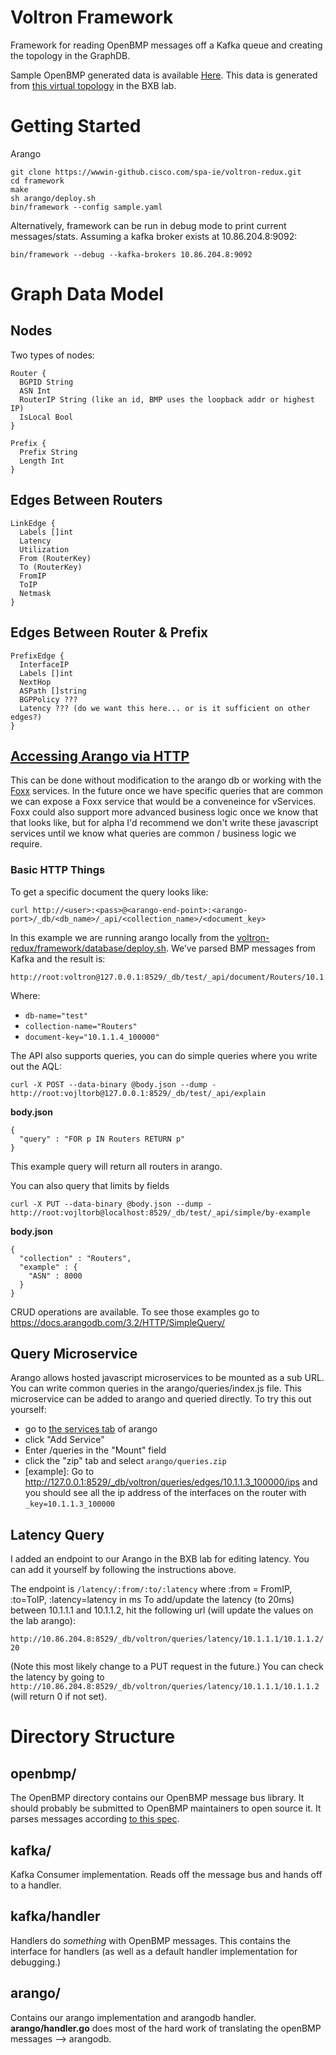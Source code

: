 # Voltron Framework

Framework for reading OpenBMP messages off a Kafka queue and creating the topology in the GraphDB.

Sample OpenBMP generated data is available [Here](./openbmp_parsed_data.txt). This data is generated from [this virtual topology](https://wwwin-github.cisco.com/raw/paulduda/voltron-network0/master/doc/voltron-network0.png) in the BXB lab.

# Getting Started
Arango

```
git clone https://wwwin-github.cisco.com/spa-ie/voltron-redux.git
cd framework
make
sh arango/deploy.sh
bin/framework --config sample.yaml
```

Alternatively, framework can be run in debug mode to print current messages/stats. Assuming a kafka broker exists at 10.86.204.8:9092:
```
bin/framework --debug --kafka-brokers 10.86.204.8:9092
```

# Graph Data Model

## Nodes
Two types of nodes:
```
Router {
  BGPID String
  ASN Int
  RouterIP String (like an id, BMP uses the loopback addr or highest IP)
  IsLocal Bool
}
```

```
Prefix {
  Prefix String
  Length Int
}
```

## Edges Between Routers
```
LinkEdge {
  Labels []int
  Latency
  Utilization
  From (RouterKey)
  To (RouterKey)
  FromIP
  ToIP
  Netmask
}
```

## Edges Between Router & Prefix
```
PrefixEdge {
  InterfaceIP
  Labels []int
  NextHop
  ASPath []string
  BGPPolicy ???
  Latency ??? (do we want this here... or is it sufficient on other edges?)
}
```

## [Accessing Arango via HTTP](https://docs.arangodb.com/3.2/HTTP/SimpleQuery/)
This can be done without modification to the arango db or working with the [Foxx](https://docs.arangodb.com/3.2/HTTP/Foxx/) services. In the future once we have specific queries that are common we can expose a Foxx service that would be a conveneince for vServices. Foxx could also support more advanced business logic once we know that that looks like, but for alpha I'd recommend we don't write these javascript services until we know what queries are common / business logic we require.

### Basic HTTP Things
To get a specific document the query looks like:
```
curl http://<user>:<pass>@<arango-end-point>:<arango-port>/_db/<db_name>/_api/<collection_name>/<document_key>
```

In this example we are running arango locally from the [voltron-redux/framework/database/deploy.sh](https://wwwin-github.cisco.com/spa-ie/voltron-redux/blob/master/framework/arango/deploy.sh). We’ve parsed BMP messages from Kafka and the result is:
```
http://root:voltron@127.0.0.1:8529/_db/test/_api/document/Routers/10.1.1.4_100000
```

Where:
- `db-name="test"`
- `collection-name="Routers"`
- `document-key="10.1.1.4_100000"`


The API also supports queries, you can do simple queries where you write out the AQL:
```
curl -X POST --data-binary @body.json --dump - http://root:vojltorb@127.0.0.1:8529/_db/test/_api/explain
```

**body.json**
```
{
  "query" : "FOR p IN Routers RETURN p"
}
```

This example query will return all routers in arango.

You can also query that limits by fields
```
curl -X PUT --data-binary @body.json --dump - http://root:vojltorb@localhost:8529/_db/test/_api/simple/by-example
```

**body.json**
```
{
  "collection" : "Routers",
  "example" : {
    "ASN" : 8000
  }
}
```

CRUD operations are available. To see those examples go to https://docs.arangodb.com/3.2/HTTP/SimpleQuery/

## Query Microservice
Arango allows hosted javascript microservices to be mounted as a sub URL.
You can write common queries in the arango/queries/index.js file. This microservice can be added to arango and queried directly. To try this out yourself:
- go to [the services tab](http://127.0.0.1:8529/_db/voltron/_admin/aardvark/index.html#services) of arango
- click "Add Service"
- Enter /queries in the "Mount" field
- click the "zip" tab and select `arango/queries.zip`
- [example]: Go to http://127.0.0.1:8529/_db/voltron/queries/edges/10.1.1.3_100000/ips and you should see all the ip address of the interfaces on the router with `_key=10.1.1.3_100000`

## Latency Query
I added an endpoint to our Arango in the BXB lab for editing latency. You can add it yourself by following the instructions above.

The endpoint is `/latency/:from/:to/:latency` where :from = FromIP, :to=ToIP, :latency=latency in ms
To add/update the latency (to 20ms) between 10.1.1.1 and 10.1.1.2, hit the following url (will update the values on the lab arango):

`http://10.86.204.8:8529/_db/voltron/queries/latency/10.1.1.1/10.1.1.2/20`

(Note this most likely change to a PUT request in the future.)
You can check the latency by going to `http://10.86.204.8:8529/_db/voltron/queries/latency/10.1.1.1/10.1.1.2` (will return 0 if not set).

# Directory Structure
## openbmp/
The OpenBMP directory contains our OpenBMP message bus library. It should probably be submitted to OpenBMP maintainers to open source it. It parses messages according [to this spec](https://github.com/OpenBMP/openbmp/blob/master/docs/MESSAGE_BUS_API.md).

## kafka/
Kafka Consumer implementation. Reads off the message bus and hands off to a handler.

## kafka/handler
Handlers do _something_ with OpenBMP messages. This contains the interface for handlers (as well as a default handler implementation for debugging.)

## arango/
Contains our arango implementation and arangodb handler. **arango/handler.go** does most of the hard work of translating the openBMP messages --> arangodb.
